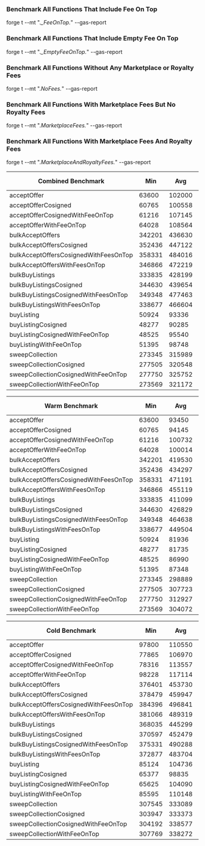 ### Benchmark All Functions That Include Fee On Top

forge t --mt ".*_FeeOnTop.*" --gas-report

### Benchmark All Functions That Include Empty Fee On Top

forge t --mt ".*_EmptyFeeOnTop.*" --gas-report

### Benchmark All Functions Without Any Marketplace or Royalty Fees

forge t --mt ".*NoFees.*" --gas-report

### Benchmark All Functions With Marketplace Fees But No Royalty Fees

forge t --mt ".*MarketplaceFees.*" --gas-report

### Benchmark All Functions With Marketplace Fees And Royalty Fees

forge t --mt ".*MarketplaceAndRoyaltyFees.*" --gas-report

| Combined Benchmark                    | Min             | Avg    | Median | Max    | # calls |
|---------------------------------------|-----------------|--------|--------|--------|---------|
| acceptOffer                           | 63600           | 102000 | 104954 | 122652 | 720     |
| acceptOfferCosigned                   | 60765           | 100558 | 103690 | 126338 | 1440    |
| acceptOfferCosignedWithFeeOnTop       | 61216           | 107145 | 111750 | 139062 | 2880    |
| acceptOfferWithFeeOnTop               | 64028           | 108564 | 111911 | 135354 | 1440    |
| bulkAcceptOffers                      | 342201          | 436630 | 436791 | 551798 | 360     |
| bulkAcceptOffersCosigned              | 352436          | 447122 | 445676 | 562116 | 720     |
| bulkAcceptOffersCosignedWithFeesOnTop | 358331          | 484016 | 483829 | 630049 | 1440    |
| bulkAcceptOffersWithFeesOnTop         | 346866          | 472219 | 471879 | 618371 | 720     |
| bulkBuyListings                       | 333835          | 428199 | 429142 | 549358 | 240     |
| bulkBuyListingsCosigned               | 344630          | 439654 | 437705 | 561137 | 240     |
| bulkBuyListingsCosignedWithFeesOnTop  | 349348          | 477463 | 474880 | 638300 | 480     |
| bulkBuyListingsWithFeesOnTop          | 338677          | 466604 | 462902 | 627639 | 480     |
| buyListing                            | 50924           | 93336  | 97447  | 121092 | 360     |
| buyListingCosigned                    | 48277           | 90285  | 93073  | 122379 | 360     |
| buyListingCosignedWithFeeOnTop        | 48525           | 95540  | 98088  | 132901 | 720     |
| buyListingWithFeeOnTop                | 51395           | 98748  | 102616 | 131737 | 720     |
| sweepCollection                       | 273345          | 315989 | 316216 | 374422 | 240     |
| sweepCollectionCosigned               | 277505          | 320548 | 319591 | 378582 | 240     |
| sweepCollectionCosignedWithFeeOnTop   | 277750          | 325752 | 325572 | 389133 | 480     |
| sweepCollectionWithFeeOnTop           | 273569          | 321172 | 320631 | 384952 | 480     |

| Warm Benchmark                        | Min             | Avg    | Median | Max    | # calls |
|---------------------------------------|-----------------|--------|--------|--------|---------|
| acceptOffer                           | 63600           | 93450  | 94374  | 121969 | 360     |
| acceptOfferCosigned                   | 60765           | 94145  | 94989  | 126338 | 720     |
| acceptOfferCosignedWithFeeOnTop       | 61216           | 100732 | 101367 | 139062 | 1440    |
| acceptOfferWithFeeOnTop               | 64028           | 100014 | 100723 | 134671 | 720     |
| bulkAcceptOffers                      | 342201          | 419530 | 410797 | 517598 | 180     |
| bulkAcceptOffersCosigned              | 352436          | 434297 | 429625 | 536822 | 360     |
| bulkAcceptOffersCosignedWithFeesOnTop | 358331          | 471191 | 480276 | 604796 | 720     |
| bulkAcceptOffersWithFeesOnTop         | 346866          | 455119 | 465095 | 584171 | 360     |
| bulkBuyListings                       | 333835          | 411099 | 409631 | 515158 | 120     |
| bulkBuyListingsCosigned               | 344630          | 426829 | 423630 | 535799 | 120     |
| bulkBuyListingsCosignedWithFeesOnTop  | 349348          | 464638 | 467286 | 612977 | 240     |
| bulkBuyListingsWithFeesOnTop          | 338677          | 449504 | 452145 | 593439 | 240     |
| buyListing                            | 50924           | 81936  | 75259  | 120410 | 180     |
| buyListingCosigned                    | 48277           | 81735  | 74003  | 122379 | 180     |
| buyListingCosignedWithFeeOnTop        | 48525           | 86990  | 81879  | 132901 | 360     |
| buyListingWithFeeOnTop                | 51395           | 87348  | 83580  | 131056 | 360     |
| sweepCollection                       | 273345          | 298889 | 297354 | 340222 | 120     |
| sweepCollectionCosigned               | 277505          | 307723 | 306393 | 353744 | 120     |
| sweepCollectionCosignedWithFeeOnTop   | 277750          | 312927 | 311404 | 364297 | 240     |
| sweepCollectionWithFeeOnTop           | 273569          | 304072 | 303130 | 350752 | 240     |

| Cold Benchmark                        | Min             | Avg    | Median | Max    | # calls |
|---------------------------------------|-----------------|--------|--------|--------|---------|
| acceptOffer                           | 97800           | 110550 | 110627 | 122652 | 360     |
| acceptOfferCosigned                   | 77865           | 106970 | 107136 | 126338 | 720     |
| acceptOfferCosignedWithFeeOnTop       | 78316           | 113557 | 113910 | 139062 | 1440    |
| acceptOfferWithFeeOnTop               | 98228           | 117114 | 116761 | 135354 | 720     |
| bulkAcceptOffers                      | 376401          | 453730 | 444997 | 551798 | 180     |
| bulkAcceptOffersCosigned              | 378479          | 459947 | 454879 | 562116 | 360     |
| bulkAcceptOffersCosignedWithFeesOnTop | 384396          | 496841 | 506351 | 630049 | 720     |
| bulkAcceptOffersWithFeesOnTop         | 381066          | 489319 | 499295 | 618371 | 360     |
| bulkBuyListings                       | 368035          | 445299 | 443831 | 549358 | 120     |
| bulkBuyListingsCosigned               | 370597          | 452479 | 449577 | 561137 | 120     |
| bulkBuyListingsCosignedWithFeesOnTop  | 375331          | 490288 | 492958 | 638300 | 240     |
| bulkBuyListingsWithFeesOnTop          | 372877          | 483704 | 486345 | 627639 | 240     |
| buyListing                            | 85124           | 104736 | 106340 | 121092 | 180     |
| buyListingCosigned                    | 65377           | 98835  | 99983  | 122379 | 180     |
| buyListingCosignedWithFeeOnTop        | 65625           | 104090 | 107287 | 132901 | 360     |
| buyListingWithFeeOnTop                | 85595           | 110148 | 109822 | 131737 | 360     |
| sweepCollection                       | 307545          | 333089 | 331554 | 374422 | 120     |
| sweepCollectionCosigned               | 303947          | 333373 | 332042 | 378582 | 120     |
| sweepCollectionCosignedWithFeeOnTop   | 304192          | 338577 | 336658 | 389133 | 240     |
| sweepCollectionWithFeeOnTop           | 307769          | 338272 | 337330 | 384952 | 240     |